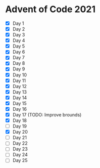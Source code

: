 # Advent of Code 2021

- [X] Day 1
- [X] Day 2
- [X] Day 3
- [X] Day 4
- [X] Day 5
- [X] Day 6
- [X] Day 7
- [X] Day 8
- [X] Day 9
- [X] Day 10
- [X] Day 11
- [X] Day 12
- [X] Day 13
- [X] Day 14
- [X] Day 15
- [X] Day 16
- [X] Day 17 (TODO: Improve brounds)
- [X] Day 18
- [ ] Day 19
- [X] Day 20
- [ ] Day 21
- [ ] Day 22
- [ ] Day 23
- [ ] Day 24
- [ ] Day 25
